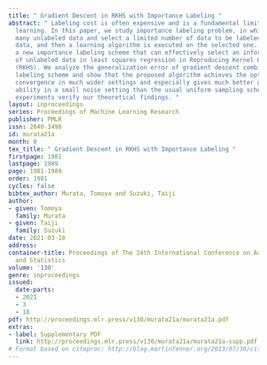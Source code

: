 ```yaml
---
title: " Gradient Descent in RKHS with Importance Labeling "
abstract: " Labeling cost is often expensive and is a fundamental limitation of supervised
  learning. In this paper, we study importance labeling problem, in which we are given
  many unlabeled data and select a limited number of data to be labeled from the unlabeled
  data, and then a learning algorithm is executed on the selected one. We propose
  a new importance labeling scheme that can effectively select an informative subset
  of unlabeled data in least squares regression in Reproducing Kernel Hilbert Spaces
  (RKHS). We analyze the generalization error of gradient descent combined with our
  labeling scheme and show that the proposed algorithm achieves the optimal rate of
  convergence in much wider settings and especially gives much better generalization
  ability in a small noise setting than the usual uniform sampling scheme. Numerical
  experiments verify our theoretical findings. "
layout: inproceedings
series: Proceedings of Machine Learning Research
publisher: PMLR
issn: 2640-3498
id: murata21a
month: 0
tex_title: " Gradient Descent in RKHS with Importance Labeling "
firstpage: 1981
lastpage: 1989
page: 1981-1989
order: 1981
cycles: false
bibtex_author: Murata, Tomoya and Suzuki, Taiji
author:
- given: Tomoya
  family: Murata
- given: Taiji
  family: Suzuki
date: 2021-03-18
address:
container-title: Proceedings of The 24th International Conference on Artificial Intelligence
  and Statistics
volume: '130'
genre: inproceedings
issued:
  date-parts:
  - 2021
  - 3
  - 18
pdf: http://proceedings.mlr.press/v130/murata21a/murata21a.pdf
extras:
- label: Supplementary PDF
  link: http://proceedings.mlr.press/v130/murata21a/murata21a-supp.pdf
# Format based on citeproc: http://blog.martinfenner.org/2013/07/30/citeproc-yaml-for-bibliographies/
---
```

